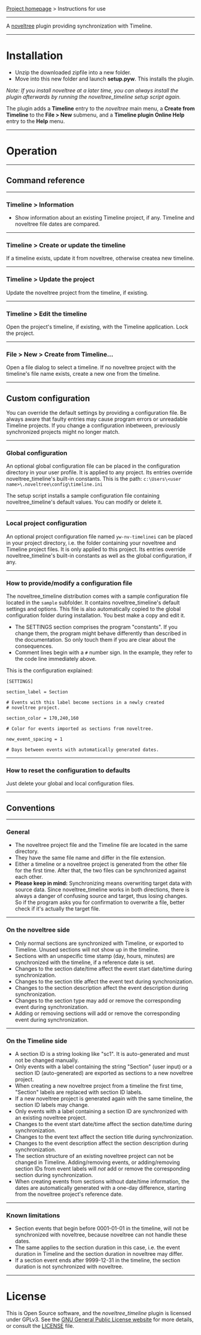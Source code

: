 [Project homepage](https://peter88213.github.io/noveltree_timeline) > Instructions for use

--- 

A [noveltree](https://peter88213.github.io/noveltree/) plugin providing synchronization with Timeline. 

---

# Installation

- Unzip the downloaded zipfile into a new folder.
- Move into this new folder and launch **setup.pyw**. This installs the plugin.

*Note: If you install noveltree at a later time, you can always install the plugin afterwards by running the noveltree_timeline setup script again.*

The plugin adds a **Timeline** entry to the *noveltree* main menu, a **Create from Timeline** to the **File > New** submenu, and a **Timeline plugin Online Help** entry to the **Help** menu. 

---

# Operation

---

## Command reference

---

### Timeline > Information 

- Show information about an existing Timeline project, if any. Timeline and noveltree file dates are compared.

---

### Timeline > Create or update the timeline

If a timeline exists, update it from noveltree, otherwise  createa new timeline.

---

### Timeline > Update the project

Update the noveltree project from the timeline, if existing. 

---

### Timeline > Edit the timeline

Open the project's timeline, if existing, with the Timeline application. Lock the project.

---

### File > New > Create from Timeline...

Open a file dialog to select a timeline. If no noveltree project with the timeline's file name exists, create a new one from the timeline.

---

## Custom configuration

You can override the default settings by providing a configuration file. Be always aware that faulty entries may cause program errors or unreadable Timeline projects. If you change a configuration inbetween, previously synchronized projects might no longer match. 

---

### Global configuration

An optional global configuration file can be placed in the configuration directory in your user profile. It is applied to any project. Its entries override noveltree_timeline's built-in constants. This is the path:
`c:\Users\<user name>\.noveltree\config\timeline.ini`
  
The setup script installs a sample configuration file containing noveltree_timeline's default values. You can modify or delete it. 

---

### Local project configuration

An optional project configuration file named `yw-nv-timelinei` can be placed in your project directory, i.e. the folder containing your noveltree and Timeline project files. It is only applied to this project. Its entries override noveltree_timeline's built-in constants as well as the global configuration, if any.

---

### How to provide/modify a configuration file

The noveltree_timeline distribution comes with a sample configuration file located in the `sample` subfolder. It contains noveltree_timeline's default settings and options. This file is also automatically copied to the global configuration folder during installation. You best make a copy and edit it.

- The SETTINGS section comprises the program "constants". If you change them, the program might behave differently than described in the documentation. So only touch them if you are clear about the consequences.
- Comment lines begin with a `#` number sign. In the example, they refer to the code line immediately above.

This is the configuration explained: 

```
[SETTINGS]

section_label = Section

# Events with this label become sections in a newly created 
# noveltree project. 

section_color = 170,240,160

# Color for events imported as sections from noveltree.

new_event_spacing = 1

# Days between events with automatically generated dates.  

```

---

### How to reset the configuration to defaults

Just delete your global and local configuration files.

---

## Conventions

---

### General
- The noveltree project file and the Timeline file are located in the same directory.
- They have the same file name and differ in the file extension.
- Either a timeline or a noveltree project is generated from the other file for the first time. After that, the two files can be synchronized against each other.
- **Please keep in mind:** Synchronizing means overwriting target data with source data. Since noveltree_timeline works in both directions, there is always a danger of confusing source and target, thus losing changes. So if the program asks you for confirmation to overwrite a file, better check if it's actually the target file.

---

### On the noveltree side

- Only normal sections are synchronized with Timeline, or exported to Timeline. Unused sections will not show up in the timeline.
- Sections with an unspecific time stamp (day, hours, minutes) are synchronized with the timeline, if a reference date is set.
- Changes to the section date/time affect the event start date/time during synchronization.
- Changes to the section title affect the event text during synchronization.
- Changes to the section description affect the event description during synchronization.
- Changes to the section type may add or remove the corresponding event during synchronization.
- Adding or removing sections will add or remove the corresponding event during synchronization.

---

### On the Timeline side

- A section ID is a string looking like "sc1". It is auto-generated and must not be changed manually.
- Only events with a label containing the string "Section" (user input) or a section ID (auto-generated) are exported as sections to a new noveltree project.
- When creating a new noveltree project from a timeline the first time, "Section" labels are replaced with section ID labels.
- If a new noveltree project is generated again with the same timeline, the section ID labels may change.
- Only events with a label containing a section ID are synchronized with an existing noveltree project.
- Changes to the event start date/time affect the section date/time during synchronization.
- Changes to the event text affect the section title during synchronization.
- Changes to the event description affect the section description during synchronization.
- The section structure of an existing noveltree project can not be changed in Timeline. Adding/removing events, or adding/removing section IDs from event labels will *not* add or remove the corresponding section during synchronization. 
- When creating events from sections without date/time information, the dates are automatically generated with a one-day difference, starting from the noveltree project's reference date. 

---

### Known limitations

- Section events that begin before 0001-01-01 in the timeline, will not be synchronized with noveltree, because noveltree can not handle these dates.
- The same applies to the section duration in this case, i.e. the event duration in Timeline and the section duration in noveltree may differ.
- If a section event ends after 9999-12-31 in the timeline, the section duration is not synchronized with noveltree.

---

# License

This is Open Source software, and the *noveltree_timeline* plugin is licensed under GPLv3. See the
[GNU General Public License website](https://www.gnu.org/licenses/gpl-3.0.en.html) for more
details, or consult the [LICENSE](https://github.com/peter88213/noveltree_timeline/blob/main/LICENSE) file.

